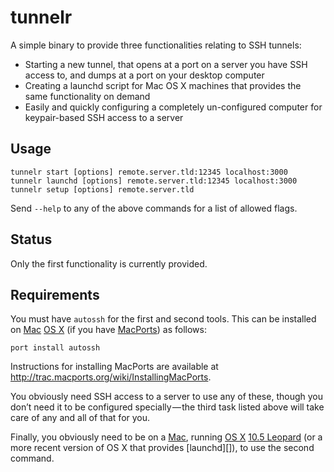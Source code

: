 tunnelr
=======
A simple binary to provide three functionalities relating to SSH tunnels:

- Starting a new tunnel, that opens at a port on a server you have SSH access
    to, and dumps at a port on your desktop computer
- Creating a launchd script for Mac OS X machines that provides the same
    functionality on demand
- Easily and quickly configuring a completely un-configured computer for
    keypair-based SSH access to a server

Usage
-----
    tunnelr start [options] remote.server.tld:12345 localhost:3000
    tunnelr launchd [options] remote.server.tld:12345 localhost:3000
    tunnelr setup [options] remote.server.tld
    
Send `--help` to any of the above commands for a list of allowed flags.

Status
------
Only the first functionality is currently provided.

Requirements
------------
You must have `autossh` for the first and second tools. This can be installed
on [Mac][] [OS X][osx] (if you have [MacPorts](http://macports.org/ "The MacPorts Project"))
as follows:
    
    port install autossh
    
Instructions for installing MacPorts are available at
<http://trac.macports.org/wiki/InstallingMacPorts>.

You obviously need SSH access to a server to use any of these, though you
don’t need it to be configured specially — the third task listed above will
take care of any and all of that for you.

Finally, you obviously need to be on a [Mac][], running [OS X][osx]
[10.5 Leopard][leopard] (or a more recent version of OS X that provides
[launchd][]), to use the second command.

  [mac]: <http://apple.com/mac/> "Apple Computer’s Macintosh"
  [osx]: <http://www.apple.com/macosx/> "Apple Computer’s OS X"
  [leopard]: <http://en.wikipedia.org/wiki/Mac_OS_X_v10.5> "Mac OS X v10.5 “Leopard”"
